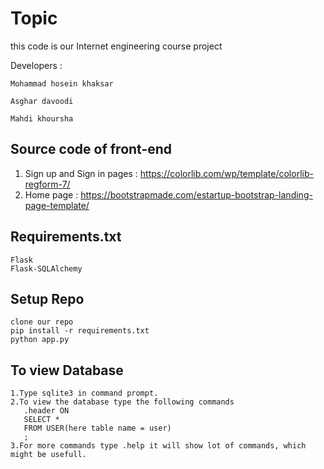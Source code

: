 # Topic
this code is our Internet engineering course project

Developers : 

	Mohammad hosein khaksar
	
	Asghar davoodi
	
	Mahdi khoursha

## Source code of front-end

1. Sign up and Sign in pages : https://colorlib.com/wp/template/colorlib-regform-7/
2. Home page : https://bootstrapmade.com/estartup-bootstrap-landing-page-template/

## Requirements.txt
    Flask
    Flask-SQLAlchemy

## Setup Repo
```
clone our repo
pip install -r requirements.txt
python app.py
```

## To view Database
```
1.Type sqlite3 in command prompt.
2.To view the database type the following commands
   .header ON
   SELECT * 
   FROM USER(here table name = user)
   ;
3.For more commands type .help it will show lot of commands, which might be usefull.
``` 
